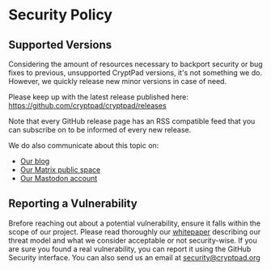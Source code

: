<!--
SPDX-FileCopyrightText: 2023 XWiki CryptPad Team <contact@cryptpad.org> and contributors

SPDX-License-Identifier: AGPL-3.0-or-later
-->

# Security Policy

## Supported Versions

Considering the amount of resources necessary to backport security or bug fixes to previous, unsupported CryptPad versions, it's not something we do.
However, we quickly release new minor versions in case of need.

Please keep up with the latest release published here: https://github.com/cryptpad/cryptpad/releases

Note that every GitHub release page has an RSS compatible feed that you can subscribe on to be informed of every new release.

We do also communicate about this topic on:
- [Our blog](https://blog.cryptpad.org)
- [Our Matrix public space](https://matrix.to/#/#cryptpad:matrix.xwiki.com)
- [Our Mastodon account](https://fosstodon.org/@cryptpad)

## Reporting a Vulnerability

Brefore reaching out about a potential vulnerability, ensure it falls within the scope of our project. Please read thoroughly our [whitepaper](https://blog.cryptpad.org/2023/02/02/Whitepaper/) describing our threat model and what we consider acceptable or not security-wise. If you are sure you found a real vulnerability, you can report it using the GitHub Security interface. You can also send us an email at security@cryptpad.org

